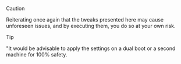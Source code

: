 > [!CAUTION]
> Reiterating once again that the tweaks presented here may cause unforeseen issues, and by executing them, you do so at your own risk.
>

> [!TIP]
> "It would be advisable to apply the settings on a dual boot or a second machine for 100% safety.
